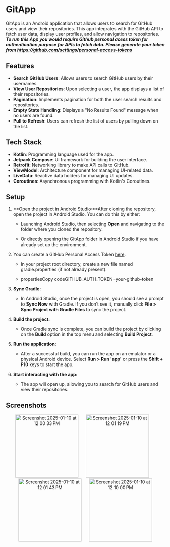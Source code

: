 # GitApp

GitApp is an Android application that allows users to search for GitHub users and view their repositories. This app integrates with the GitHub API to fetch user data, display user profiles, and allow navigation to repositories.
***To run this App you would require Github personal acess token for authentication purpose for APIs to fetch data. Please generate your token from https://github.com/settings/personal-access-tokens***

## Features

- **Search GitHub Users**: Allows users to search GitHub users by their usernames.
- **View User Repositories**: Upon selecting a user, the app displays a list of their repositories.
- **Pagination**: Implements pagination for both the user search results and repositories.
- **Empty State Handling**: Displays a "No Results Found" message when no users are found.
- **Pull to Refresh**: Users can refresh the list of users by pulling down on the list.
  
## Tech Stack

- **Kotlin**: Programming language used for the app.
- **Jetpack Compose**: UI framework for building the user interface.
- **Retrofit**: Networking library to make API calls to GitHub.
- **ViewModel**: Architecture component for managing UI-related data.
- **LiveData**: Reactive data holders for managing UI updates.
- **Coroutines**: Asynchronous programming with Kotlin's Coroutines.

## Setup
1.  **Open the project in Android Studio:**After cloning the repository, open the project in Android Studio. You can do this by either:
    
    *   Launching Android Studio, then selecting **Open** and navigating to the folder where you cloned the repository.
        
    *   Or directly opening the GitApp folder in Android Studio if you have already set up the environment.
        
2.  You can create a GitHub Personal Access Token [here](https://github.com/settings/tokens).
    
    *   In your project root directory, create a new file named gradle.properties (if not already present).
        
    *   propertiesCopy codeGITHUB\_AUTH\_TOKEN=your-github-token
        
3.  **Sync Gradle:**
    
    *   In Android Studio, once the project is open, you should see a prompt to **Sync Now** with Gradle. If you don’t see it, manually click **File > Sync Project with Gradle Files** to sync the project.
        
4.  **Build the project:**
    
    *   Once Gradle sync is complete, you can build the project by clicking on the **Build** option in the top menu and selecting **Build Project**.
        
5.  **Run the application:**
    
    *   After a successful build, you can run the app on an emulator or a physical Android device. Select **Run > Run 'app'** or press the **Shift + F10** keys to start the app.
        
6.  **Start interacting with the app:**
    
    *   The app will open up, allowing you to search for GitHub users and view their repositories.
        

## Screenshots
<p align="center">
  <img width="200" alt="Screenshot 2025-01-10 at 12 00 33 PM" src="https://github.com/user-attachments/assets/0aadd4cd-c75f-46e2-bef3-c0a8e64eaecb" style="margin-right: 20px;" />
  <img width="200" alt="Screenshot 2025-01-10 at 12 01 19 PM" src="https://github.com/user-attachments/assets/d8ba2e33-0e01-4edb-aef1-53d6472d7ebb" style="margin-right: 20px;" />
  <img width="200" alt="Screenshot 2025-01-10 at 12 01 43 PM" src="https://github.com/user-attachments/assets/81239be8-979d-4cab-8c9e-f0e3f69465bb" style="margin-right: 20px;"/>
  <img width="200" alt="Screenshot 2025-01-10 at 12 10 00 PM" src="https://github.com/user-attachments/assets/5a6eb613-f462-4eb5-a021-9443f4d0dcac" />

</p>


